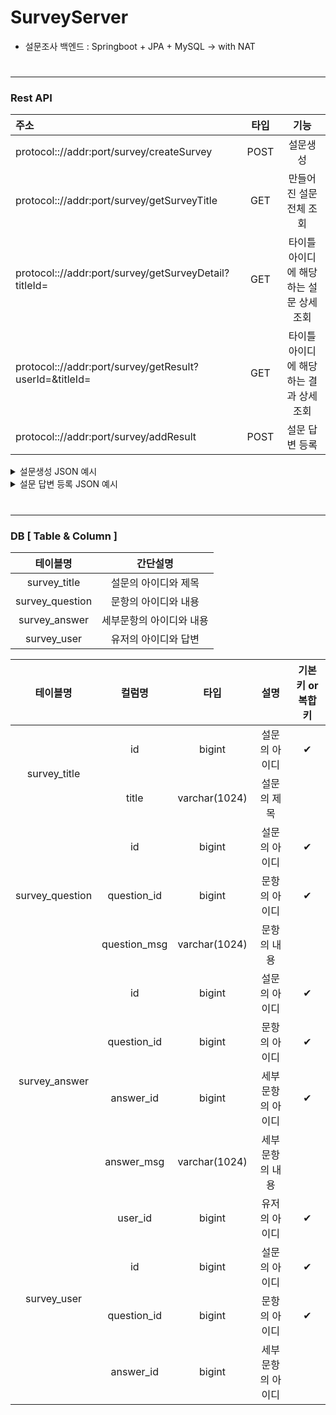 # SurveyServer
- 설문조사 백엔드 : Springboot + JPA + MySQL -> with NAT

#

------


### Rest API
|주소|타입|기능|
|:-------------|:-------:|:-----:|
|protocol:://addr:port/survey/createSurvey|POST|설문생성||
|protocol:://addr:port/survey/getSurveyTitle|GET|만들어진 설문 전체 조회||
|protocol:://addr:port/survey/getSurveyDetail?titleId=|GET|타이틀 아이디에 해당하는 설문 상세조회||
|protocol:://addr:port/survey/getResult?userId=&titleId=|GET|타이틀 아이디에 해당하는 결과 상세조회||
|protocol:://addr:port/survey/addResult|POST|설문 답변 등록||

<details>
<summary>설문생성 JSON 예시</summary>
<div markdown="1">
<pre class="brush: json" >
{ 
    "title": {
        "title":"선택이 필요합니다."
    } ,
    "questions":[
        {
            "question_id":1,
            "question_msg":"야식은 무엇을 먹을까요?",
            "answers" : [
                {
                    "answer_id":1,
                    "answer_msg":"1.치킨"
                },
                {
                    "answer_id":2,
                    "answer_msg":"2.족발"
                },
                {
                    "answer_id":3,
                    "answer_msg":"3.굶기"
                }
            ]
        } , 
        {
            "question_id":2,
            "question_msg":"오늘은 몇시에잘까요?",
            "answers" : [
                {
                    "answer_id":1,
                    "answer_msg":"22시59분"
                },
                {
                    "answer_id":2,
                    "answer_msg":"23시59분"
                },
                {
                    "answer_id":3,
                    "answer_msg":"내일자요"
                }
            ]
        },
        {
            "question_id":3,
            "question_msg":"어느 커피숍을 갈까요?",
            "answers" : [
                {
                    "answer_id":1,
                    "answer_msg":"스타벅스"
                },
                {
                    "answer_id":2,
                    "answer_msg":"이디야"
                },
                {
                    "answer_id":3,
                    "answer_msg":"메가"
                }
            ]
        }
    ]
}
</pre>
</div>
</details>

<details>
<summary>설문 답변 등록 JSON 예시</summary>
<div markdown="1">
<pre class="brush: json" >
{
    "userId":202104061549,
    "titleId":1,
    "userAnsList":[
        {
            "questionId":1,
            "answerId":2
        },
        {
            "questionId":2,
            "answerId":1
        }
    ],
    "countList":null
}
</pre>
</div>
</details>

#

------

### DB [ Table & Column ]
|테이블명|간단설명|
|:-------------:|:-------:|
|survey_title|설문의 아이디와 제목|
|survey_question|문항의 아이디와 내용|
|survey_answer|세부문항의 아이디와 내용|
|survey_user|유저의 아이디와 답변|

<table>
    <thead>
        <tr>
            <th>테이블명</th>
            <th>컬럼명</th>
            <th>타입</th>
            <th>설명</th>
            <th>기본키 or 복합키</th>
        </tr>
    </thead>
    <tbody>
        <tr>
            <td rowspan=2 style="text-align: center">survey_title</td>
            <td style="text-align: center">id</td>
            <td style="text-align: center">bigint</td>
            <td style="text-align: center">설문의 아이디</td>
            <td style="text-align: center">✔</td>
        </tr>
        <tr>
            <td style="text-align: center">title</td>
            <td style="text-align: center">varchar(1024)</td>
            <td style="text-align: center">설문의 제목</td>
            <td style="text-align: center"></td>
        </tr>
        <tr>
            <td rowspan=3 style="text-align: center">survey_question</td>
            <td style="text-align: center">id</td>
            <td style="text-align: center">bigint</td>
            <td style="text-align: center">설문의 아이디</td>
            <td style="text-align: center">✔</td>
        </tr>
        <tr>
            <td style="text-align: center">question_id</td>
            <td style="text-align: center">bigint</td>
            <td style="text-align: center">문항의 아이디</td>
            <td style="text-align: center">✔</td>
        </tr>
        <tr>
            <td style="text-align: center">question_msg</td>
            <td style="text-align: center">varchar(1024)</td>
            <td style="text-align: center">문항의 내용</td>
            <td style="text-align: center"></td>
        </tr>
        <tr>
            <td rowspan=4 style="text-align: center">survey_answer</td>
            <td style="text-align: center">id</td>
            <td style="text-align: center">bigint</td>
            <td style="text-align: center">설문의 아이디</td>
            <td style="text-align: center">✔</td>
        </tr>
        <tr>
            <td style="text-align: center">question_id</td>
            <td style="text-align: center">bigint</td>
            <td style="text-align: center">문항의 아이디</td>
            <td style="text-align: center">✔</td>
        </tr>
        <tr>
            <td style="text-align: center">answer_id</td>
            <td style="text-align: center">bigint</td>
            <td style="text-align: center">세부문항의 아이디</td>
            <td style="text-align: center">✔</td>
        </tr>
        <tr>
            <td style="text-align: center">answer_msg</td>
            <td style="text-align: center">varchar(1024)</td>
            <td style="text-align: center">세부문항의 내용</td>
            <td style="text-align: center"></td>
        </tr>
        <tr>
            <td rowspan=4 style="text-align: center">survey_user</td>
            <td style="text-align: center">user_id</td>
            <td style="text-align: center">bigint</td>
            <td style="text-align: center">유저의 아이디</td>
            <td style="text-align: center">✔</td>
        </tr>
        <tr>
            <td style="text-align: center">id</td>
            <td style="text-align: center">bigint</td>
            <td style="text-align: center">설문의 아이디</td>
            <td style="text-align: center">✔</td>
        </tr>
        <tr>
            <td style="text-align: center">question_id</td>
            <td style="text-align: center">bigint</td>
            <td style="text-align: center">문항의 아이디</td>
            <td style="text-align: center">✔</td>
        </tr>
        <tr>
            <td style="text-align: center">answer_id</td>
            <td style="text-align: center">bigint</td>
            <td style="text-align: center">세부문항의 아이디</td>
            <td style="text-align: center"></td>
        </tr>
    </tbody>
</table>

